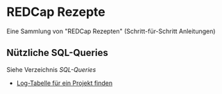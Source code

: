 # REDCap Rezepte
Eine Sammlung von "REDCap Rezepten" (Schritt-für-Schritt Anleitungen)

## Nützliche SQL-Queries

Siehe Verzeichnis _SQL-Queries_

- [Log-Tabelle für ein Projekt finden](SQL-Queries/Log-Tabelle%20f%C3%BCr%20ein%20Projekt%20finden.md)